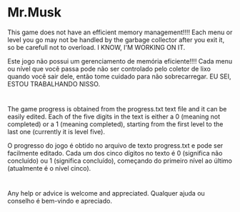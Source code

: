 # Mr.Musk

This game does not have an efficient memory management!!!! Each menu or level you go may not be handled by the garbage collector after you exit it, so be carefull not to overload. I KNOW, I'M WORKING ON IT.

Este jogo não possui um gerenciamento de memória eficiente!!!! Cada menu ou nível que você passa pode não ser controlado pelo coletor de lixo quando você sair dele, então tome cuidado para não sobrecarregar. EU SEI, ESTOU TRABALHANDO NISSO.

# 

The game progress is obtained from the progress.txt text file and it can be easily edited. Each of the five digits in the text is either a 0 (meaning not completed) or a 1 (meaning completed), starting from the first level to the last one (currently it is level five).

O progresso do jogo é obtido no arquivo de texto progress.txt e pode ser facilmente editado. Cada um dos cinco dígitos no texto é 0 (significa não concluído) ou 1 (significa concluído), começando do primeiro nível ao último (atualmente é o nível cinco).

#

Any help or advice is welcome and appreciated.
Qualquer ajuda ou conselho é bem-vindo e apreciado.
